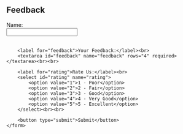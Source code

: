 <!DOCTYPE html>
<html>
<head>
    <title>Feedback Form</title>
</head>
<body>
    <h2>Feedback</h2>
    <form action="/submit-feedback" method="POST">
        <label for="name">Name:</label><br>
        <input type="text" id="name" name="name"><br><br>
        
        <label for="feedback">Your Feedback:</label><br>
        <textarea id="feedback" name="feedback" rows="4" required></textarea><br><br>
        
        <label for="rating">Rate Us:</label><br>
        <select id="rating" name="rating">
            <option value="1">1 - Poor</option>
            <option value="2">2 - Fair</option>
            <option value="3">3 - Good</option>
            <option value="4">4 - Very Good</option>
            <option value="5">5 - Excellent</option>
        </select><br><br>
        
        <button type="submit">Submit</button>
    </form>
</body>
</html>

